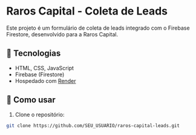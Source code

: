 # Raros Capital - Coleta de Leads

Este projeto é um formulário de coleta de leads integrado com o Firebase Firestore, desenvolvido para a Raros Capital.

## 🚀 Tecnologias
- HTML, CSS, JavaScript
- Firebase (Firestore)
- Hospedado com [Render](https://render.com)

## 🔧 Como usar

1. Clone o repositório:
```bash
git clone https://github.com/SEU_USUARIO/raros-capital-leads.git
